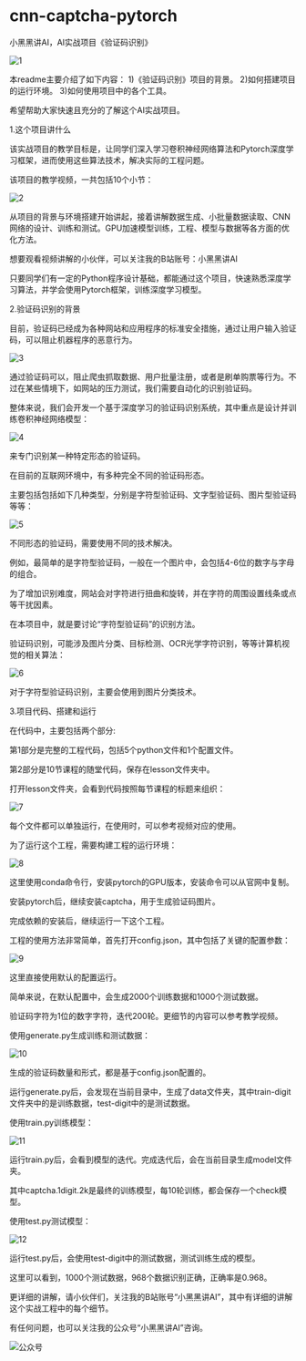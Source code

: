 # cnn-captcha-pytorch
小黑黑讲AI，AI实战项目《验证码识别》

![1](https://github.com/xhh890921/cnn-captcha-pytorch/assets/112564707/d2788396-a3a5-44ef-871d-1751a68afe2f)

本readme主要介绍了如下内容：
1)《验证码识别》项目的背景。
2)如何搭建项目的运行环境。
3)如何使用项目中的各个工具。

希望帮助大家快速且充分的了解这个AI实战项目。

1.这个项目讲什么

该实战项目的教学目标是，让同学们深入学习卷积神经网络算法和Pytorch深度学习框架，进而使用这些算法技术，解决实际的工程问题。

该项目的教学视频，一共包括10个小节：

![2](https://github.com/xhh890921/cnn-captcha-pytorch/assets/112564707/b4e6c982-9667-4b96-8eca-7f5b87c68693)

从项目的背景与环境搭建开始讲起，接着讲解数据生成、小批量数据读取、CNN网络的设计、训练和测试。GPU加速模型训练，工程、模型与数据等各方面的优化方法。

想要观看视频讲解的小伙伴，可以关注我的B站账号：小黑黑讲AI

只要同学们有一定的Python程序设计基础，都能通过这个项目，快速熟悉深度学习算法，并学会使用Pytorch框架，训练深度学习模型。

2.验证码识别的背景

目前，验证码已经成为各种网站和应用程序的标准安全措施，通过让用户输入验证码，可以阻止机器程序的恶意行为。

![3](https://github.com/xhh890921/cnn-captcha-pytorch/assets/112564707/10445dcc-1404-4429-8559-432f28263b8f)

通过验证码可以，阻止爬虫抓取数据、用户批量注册，或者是刷单购票等行为。不过在某些情境下，如网站的压力测试，我们需要自动化的识别验证码。

整体来说，我们会开发一个基于深度学习的验证码识别系统，其中重点是设计并训练卷积神经网络模型：

![4](https://github.com/xhh890921/cnn-captcha-pytorch/assets/112564707/d6fbffd2-f96a-4272-a7e6-dbecd07a975e)

来专门识别某一种特定形态的验证码。

在目前的互联网环境中，有多种完全不同的验证码形态。

主要包括包括如下几种类型，分别是字符型验证码、文字型验证码、图片型验证码等等：

![5](https://github.com/xhh890921/cnn-captcha-pytorch/assets/112564707/17efd36e-a531-4570-9806-c31b4b143009)

不同形态的验证码，需要使用不同的技术解决。

例如，最简单的是字符型验证码，一般在一个图片中，会包括4-6位的数字与字母的组合。

为了增加识别难度，网站会对字符进行扭曲和旋转，并在字符的周围设置线条或点等干扰因素。

在本项目中，就是要讨论“字符型验证码”的识别方法。

验证码识别，可能涉及图片分类、目标检测、OCR光学字符识别，等等计算机视觉的相关算法：

![6](https://github.com/xhh890921/cnn-captcha-pytorch/assets/112564707/04206ab3-39d7-4d18-99ea-a9810ffb4a30)

对于字符型验证码识别，主要会使用到图片分类技术。

3.项目代码、搭建和运行

在代码中，主要包括两个部分:

第1部分是完整的工程代码，包括5个python文件和1个配置文件。

第2部分是10节课程的随堂代码，保存在lesson文件夹中。

打开lesson文件夹，会看到代码按照每节课程的标题来组织：

![7](https://github.com/xhh890921/cnn-captcha-pytorch/assets/112564707/66b336a5-3e82-49bf-90e1-ef0962ce0e0c)

每个文件都可以单独运行，在使用时，可以参考视频对应的使用。

为了运行这个工程，需要构建工程的运行环境：

![8](https://github.com/xhh890921/cnn-captcha-pytorch/assets/112564707/81817ed6-9091-4b3c-959a-f0f4a335f30b)

这里使用conda命令行，安装pytorch的GPU版本，安装命令可以从官网中复制。

安装pytorch后，继续安装captcha，用于生成验证码图片。

完成依赖的安装后，继续运行一下这个工程。

工程的使用方法非常简单，首先打开config.json，其中包括了关键的配置参数：

![9](https://github.com/xhh890921/cnn-captcha-pytorch/assets/112564707/5fca3711-7673-47c9-bcea-bc7f78fe159f)

这里直接使用默认的配置运行。

简单来说，在默认配置中，会生成2000个训练数据和1000个测试数据。

验证码字符为1位的数字字符，迭代200轮。更细节的内容可以参考教学视频。

使用generate.py生成训练和测试数据：

![10](https://github.com/xhh890921/cnn-captcha-pytorch/assets/112564707/701eed18-ab50-4282-8271-b189b8f6027a)

生成的验证码数量和形式，都是基于config.json配置的。

运行generate.py后，会发现在当前目录中，生成了data文件夹，其中train-digit文件夹中的是训练数据，test-digit中的是测试数据。

使用train.py训练模型：

![11](https://github.com/xhh890921/cnn-captcha-pytorch/assets/112564707/97b4d401-2d77-4c39-b1fc-e456ee4b7cf5)

运行train.py后，会看到模型的迭代。完成迭代后，会在当前目录生成model文件夹。

其中captcha.1digit.2k是最终的训练模型，每10轮训练，都会保存一个check模型。

使用test.py测试模型：

![12](https://github.com/xhh890921/cnn-captcha-pytorch/assets/112564707/45d29937-dcbf-4b22-9c79-ad1f983b3454)

运行test.py后，会使用test-digit中的测试数据，测试训练生成的模型。

这里可以看到，1000个测试数据，968个数据识别正确，正确率是0.968。

更详细的讲解，请小伙伴们，关注我的B站账号“小黑黑讲AI”，其中有详细的讲解这个实战工程中的每个细节。

有任何问题，也可以关注我的公众号“小黑黑讲AI”咨询。

![公众号](https://github.com/xhh890921/cnn-captcha-pytorch/assets/112564707/c97a8cb2-b6ac-43c8-bb06-f4fe6b3ac431)

